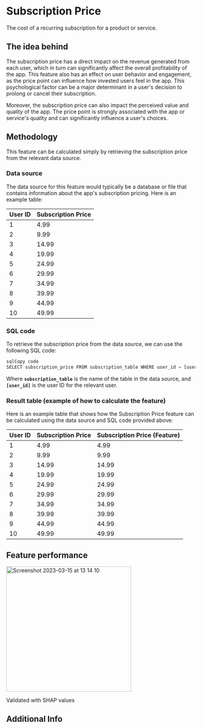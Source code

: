 
# **Subscription Price**

The cost of a recurring subscription for a product or service.

## **The idea behind**

The subscription price has a direct impact on the revenue generated from each user, which in turn can significantly affect the overall profitability of the app. This feature also has an effect on user behavior and engagement, as the price point can influence how invested users feel in the app. This psychological factor can be a major determinant in a user's decision to prolong or cancel their subscription.

Moreover, the subscription price can also impact the perceived value and quality of the app. The price point is strongly associated with the app or service's quality and can significantly influence a user's choices.

## **Methodology**

This feature can be calculated simply by retrieving the subscription price from the relevant data source.

### **Data source**

The data source for this feature would typically be a database or file that contains information about the app's subscription pricing. Here is an example table:

| User ID | Subscription Price |
| --- | --- |
| 1 | 4.99 |
| 2 | 9.99 |
| 3 | 14.99 |
| 4 | 19.99 |
| 5 | 24.99 |
| 6 | 29.99 |
| 7 | 34.99 |
| 8 | 39.99 |
| 9 | 44.99 |
| 10 | 49.99 |

### **SQL code**

To retrieve the subscription price from the data source, we can use the following SQL code:

```sql
sqlCopy code
SELECT subscription_price FROM subscription_table WHERE user_id = [user_id];

```

Where **`subscription_table`** is the name of the table in the data source, and **`[user_id]`** is the user ID for the relevant user.

### **Result table (example of how to calculate the feature)**

Here is an example table that shows how the Subscription Price feature can be calculated using the data source and SQL code provided above:

| User ID | Subscription Price | Subscription Price (Feature) |
| --- | --- | --- |
| 1 | 4.99 | 4.99 |
| 2 | 9.99 | 9.99 |
| 3 | 14.99 | 14.99 |
| 4 | 19.99 | 19.99 |
| 5 | 24.99 | 24.99 |
| 6 | 29.99 | 29.99 |
| 7 | 34.99 | 34.99 |
| 8 | 39.99 | 39.99 |
| 9 | 44.99 | 44.99 |
| 10 | 49.99 | 49.99 |

## **Feature performance**

<img width="332" alt="Screenshot 2023-03-15 at 13 14 10" src="https://user-images.githubusercontent.com/120475714/225306360-32ab45cc-8732-4e1f-b140-f5f8c914426c.png">

Validated with SHAP values

## **Additional Info**


